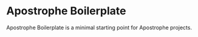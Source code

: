 # Apostrophe Boilerplate

Apostrophe Boilerplate is a minimal starting point for Apostrophe projects.
